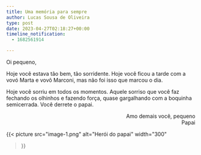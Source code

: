 ```yaml
---
title: Uma memória para sempre
author: Lucas Sousa de Oliveira
type: post
date: 2023-04-27T02:18:27+00:00
timeline_notification:
  - 1682561914

---
```

Oi pequeno,

Hoje você estava tão bem, tão sorridente. Hoje você ficou a tarde com a vovó Marta e vovô Marconi, mas não foi isso que marcou o dia.

Hoje você sorriu em todos os momentos. Aquele sorriso que você faz fechando os olhinhos e fazendo força, quase gargalhando com a boquinha semicerrada. Você derrete o papai.

<p style="text-align: right">
  Amo demais você, pequeno<br />Papai
</p>

{{< picture
  src="image-1.png"
  alt="Herói do papai"
  width="300"
>}}